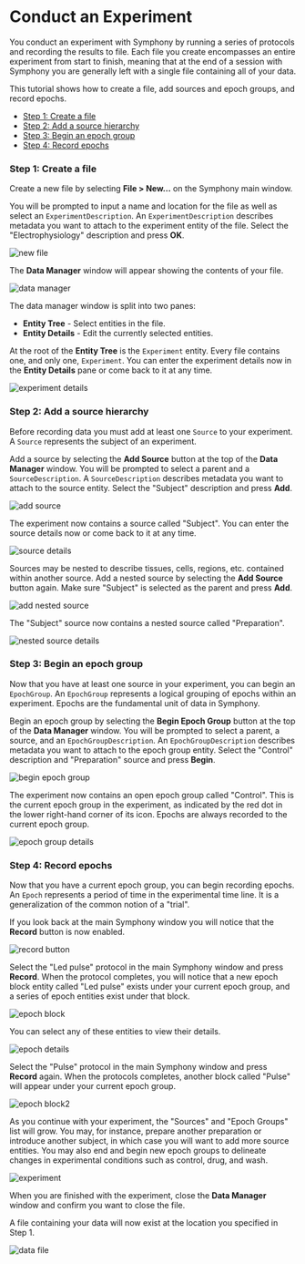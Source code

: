 # Conduct an Experiment

You conduct an experiment with Symphony by running a series of protocols and recording the results to file. Each file you create encompasses an entire experiment from start to finish, meaning that at the end of a session with Symphony you are generally left with a single file containing all of your data.

This tutorial shows how to create a file, add sources and epoch groups, and record epochs.

- [Step 1: Create a file](#step-1-create-a-file)
- [Step 2: Add a source hierarchy](#step-2-add-a-source-hierarchy)
- [Step 3: Begin an epoch group](#step-3-begin-an-epoch-group)
- [Step 4: Record epochs](#step-4-record-epochs)

### Step 1: Create a file
Create a new file by selecting **File > New...** on the Symphony main window.

You will be prompted to input a name and location for the file as well as select an `ExperimentDescription`. An `ExperimentDescription` describes metadata you want to attach to the experiment entity of the file. Select the "Electrophysiology" description and press **OK**.

![new file](images/conduct-an-experiment/new-file.png)

The **Data Manager** window will appear showing the contents of your file.

![data manager](images/conduct-an-experiment/data-manager.png)

The data manager window is split into two panes:
- **Entity Tree** - Select entities in the file.
- **Entity Details** - Edit the currently selected entities.

At the root of the **Entity Tree** is the `Experiment` entity. Every file contains one, and only one, `Experiment`. You can enter the experiment details now in the **Entity Details** pane or come back to it at any time.

![experiment details](images/conduct-an-experiment/experiment-details.png)

### Step 2: Add a source hierarchy
Before recording data you must add at least one `Source` to your experiment. A `Source` represents the subject of an experiment.

Add a source by selecting the **Add Source** button at the top of the **Data Manager** window. You will be prompted to select a parent and a `SourceDescription`. A `SourceDescription` describes metadata you want to attach to the source entity. Select the "Subject" description and press **Add**.

![add source](images/conduct-an-experiment/add-source.png)

The experiment now contains a source called "Subject". You can enter the source details now or come back to it at any time.

![source details](images/conduct-an-experiment/source-details.png)

Sources may be nested to describe tissues, cells, regions, etc. contained within another source. Add a nested source by selecting the **Add Source** button again. Make sure "Subject" is selected as the parent and press **Add**.

![add nested source](images/conduct-an-experiment/add-nested-source.png)

The "Subject" source now contains a nested source called "Preparation".

![nested source details](images/conduct-an-experiment/nested-source-details.png)

### Step 3: Begin an epoch group
Now that you have at least one source in your experiment, you can begin an `EpochGroup`. An `EpochGroup` represents a logical grouping of epochs within an experiment. Epochs are the fundamental unit of data in Symphony.

Begin an epoch group by selecting the **Begin Epoch Group** button at the top of the **Data Manager** window. You will be prompted to select a parent, a source, and an `EpochGroupDescription`. An `EpochGroupDescription` describes metadata you want to attach to the epoch group entity. Select the "Control" description and "Preparation" source and press **Begin**.

![begin epoch group](images/conduct-an-experiment/begin-epoch-group.png)

The experiment now contains an open epoch group called "Control". This is the current epoch group in the experiment, as indicated by the red dot in the lower right-hand corner of its icon. Epochs are always recorded to the current epoch group.

![epoch group details](images/conduct-an-experiment/epoch-group-details.png)

### Step 4: Record epochs
Now that you have a current epoch group, you can begin recording epochs. An `Epoch` represents a period of time in the experimental time line. It is a generalization of the common notion of a "trial".

If you look back at the main Symphony window you will notice that the **Record** button is now enabled.

![record button](images/conduct-an-experiment/record-button.png)

Select the "Led pulse" protocol in the main Symphony window and press **Record**. When the protocol completes, you will notice that a new epoch block entity called "Led pulse" exists under your current epoch group, and a series of epoch entities exist under that block.

![epoch block](images/conduct-an-experiment/epoch-block.png)

You can select any of these entities to view their details.

![epoch details](images/conduct-an-experiment/epoch-details.png)

Select the "Pulse" protocol in the main Symphony window and press **Record** again. When the protocols completes, another block called "Pulse" will appear under your current epoch group.

![epoch block2](images/conduct-an-experiment/epoch-block2.png)

As you continue with your experiment, the "Sources" and "Epoch Groups" list will grow. You may, for instance, prepare another preparation or introduce another subject, in which case you will want to add more source entities. You may also end and begin new epoch groups to delineate changes in experimental conditions such as control, drug, and wash.

![experiment](images/conduct-an-experiment/complete-experiment.png)

When you are finished with the experiment, close the **Data Manager** window and confirm you want to close the file.

A file containing your data will now exist at the location you specified in Step 1.

![data file](images/conduct-an-experiment/data-file.png)
